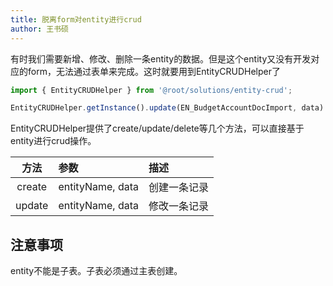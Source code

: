 ```yaml
---
title: 脱离form对entity进行crud
author: 王书硕
---
```


有时我们需要新增、修改、删除一条entity的数据。但是这个entity又没有开发对应的form，无法通过表单来完成。这时就要用到EntityCRUDHelper了
```ts
import { EntityCRUDHelper } from '@root/solutions/entity-crud';

EntityCRUDHelper.getInstance().update(EN_BudgetAccountDocImport, data)
```

EntityCRUDHelper提供了create/update/delete等几个方法，可以直接基于entity进行crud操作。

方法 | 参数 | 描述
:---:|:---|:---
create | entityName, data | 创建一条记录
update | entityName, data | 修改一条记录

## 注意事项

entity不能是子表。子表必须通过主表创建。